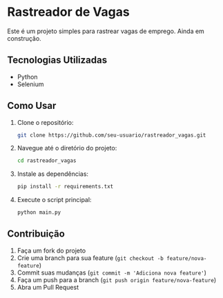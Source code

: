 # Rastreador de Vagas

Este é um projeto simples para rastrear vagas de emprego.
Ainda em construção. 

## Tecnologias Utilizadas

- Python
- Selenium

## Como Usar

1. Clone o repositório:
    ```sh
    git clone https://github.com/seu-usuario/rastreador_vagas.git
    ```
2. Navegue até o diretório do projeto:
    ```sh
    cd rastreador_vagas
    ```
3. Instale as dependências:
    ```sh
    pip install -r requirements.txt
    ```
4. Execute o script principal:
    ```sh
    python main.py
    ```

## Contribuição

1. Faça um fork do projeto
2. Crie uma branch para sua feature (`git checkout -b feature/nova-feature`)
3. Commit suas mudanças (`git commit -m 'Adiciona nova feature'`)
4. Faça um push para a branch (`git push origin feature/nova-feature`)
5. Abra um Pull Request
